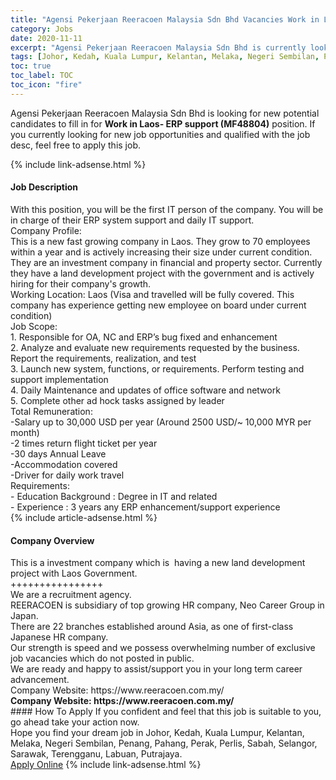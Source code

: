 ```yaml
---
title: "Agensi Pekerjaan Reeracoen Malaysia Sdn Bhd Vacancies Work in Laos- ERP support (MF48804)" 
category: Jobs 
date: 2020-11-11 
excerpt: "Agensi Pekerjaan Reeracoen Malaysia Sdn Bhd is currently looking for suitable person to fill in the Work in Laos- ERP support (MF48804) which positioned at Johor, Kedah, Kuala Lumpur, Kelantan, Melaka, Negeri Sembilan, Penang, Pahang, Perak, Perlis, Sabah, Selangor, Sarawak, Terengganu, Labuan, Putrajaya" 
tags: [Johor, Kedah, Kuala Lumpur, Kelantan, Melaka, Negeri Sembilan, Penang, Pahang, Perak, Perlis, Sabah, Selangor, Sarawak, Terengganu, Labuan, Putrajaya] 
toc: true 
toc_label: TOC 
toc_icon: "fire" 
--- 
```


<p>Agensi Pekerjaan Reeracoen Malaysia Sdn Bhd is looking for new potential candidates to fill in for <b>Work in Laos- ERP support (MF48804)</b> position. If you currently looking for new job opportunities and qualified with the job desc, feel free to apply this job.
</p>{% include link-adsense.html %} 
<div><div><div><h4>Job Description</h4></div></div><div><div><span><div><div>With this position, you will be the first IT person of the company. You will be in charge of their ERP system support and daily IT support.</div><div>Company Profile:<br>This is a new fast growing company in Laos. They grow to 70 employees within a year and is actively increasing their size under current condition. They are an investment company in financial and property sector. Currently they have a land development project with the government and is actively hiring for their company's growth.</div><div>Working Location: Laos (Visa and travelled will be fully covered. This company has experience getting new employee on board under current condition)</div><div>Job Scope:<br>1. Responsible for OA, NC and ERP&#8217;s bug fixed and enhancement<br>2. Analyze and evaluate new requirements requested by the business. Report the requirements, realization, and test<br>3. Launch new system, functions, or requirements. Perform testing and support implementation<br>4. Daily Maintenance and updates of office software and network<br>5. Complete other ad hock tasks assigned by leader</div><div>Total Remuneration:<br>-Salary up to 30,000 USD per year (Around 2500 USD/~ 10,000 MYR per month)<br>-2 times return flight ticket per year<br>-30 days Annual Leave<br>-Accommodation covered<br>-Driver for daily work travel</div><div>Requirements:<br>- Education Background : Degree in IT and related<br>- Experience : 3 years any ERP enhancement/support experience</div></div></span></div></div></div> 
{% include article-adsense.html %} 
<div><div><div><h4>Company Overview</h4></div></div><div><div><span><div><div>This is a investment company which is&#160; having a new land development project with Laos Government.<br>++++++++++++++++<br>We are a recruitment agency.<br>REERACOEN is subsidiary of top growing HR company, Neo Career Group in Japan.<br>There are 22 branches established around Asia, as one of first-class Japanese HR company.<br>Our strength is speed and we possess overwhelming number of exclusive job vacancies which do not posted in public.<br>We are ready and happy to assist/support you in your long term career advancement.<br>Company Website: https://www.reeracoen.com.my/</div><div><strong>Company Website:&#160;https://www.reeracoen.com.my/</strong></div></div></span></div></div></div> 
#### How To Apply 
If you confident and feel that this job is suitable to you, go ahead take your action now. <br/> 
Hope you find your dream job in Johor, Kedah, Kuala Lumpur, Kelantan, Melaka, Negeri Sembilan, Penang, Pahang, Perak, Perlis, Sabah, Selangor, Sarawak, Terengganu, Labuan, Putrajaya. <br/> 
<a href="https://www.jobstreet.com.my/en/job/work-in-laos-erp-support-mf48804-4421923?jobId=jobstreet-my-job-4421923&sectionRank=24&token=0~6dc242b6-0237-4553-a70d-8553491e8a50&fr=SRP%20View%20In%20New%20Ta" class="btn btn--info" target="_blank" rel="nofollow noopenner">Apply Online</a> 
{% include link-adsense.html %} 